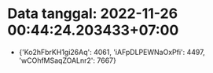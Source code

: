 # Data tanggal: 2022-11-26 00:44:24.203433+07:00

* {'Ko2hFbrKH1gi26Aq': 4061, 'iAFpDLPEWNaOxPfi': 4497, 'wCOhfMSaqZOALnr2': 7667}
